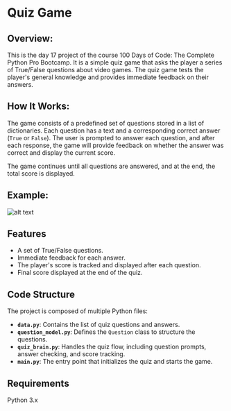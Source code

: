 # **Quiz Game**

## **Overview:**

This is the day 17 project of the course 100 Days of Code: The Complete Python Pro Bootcamp. It is a simple quiz game that asks the player a series of True/False questions about video games. The quiz game tests the player's general knowledge and provides immediate feedback on their answers.


## **How It Works:**

The game consists of a predefined set of questions stored in a list of dictionaries. Each question has a text and a corresponding correct answer (`True` or `False`). The user is prompted to answer each question, and after each response, the game will provide feedback on whether the answer was correct and display the current score.

The game continues until all questions are answered, and at the end, the total score is displayed.

## **Example:**

![alt text](https://github.com/Bosaif39/example-pics/blob/main/D_17.PNG?raw=true)

## **Features**
- A set of True/False questions.
- Immediate feedback for each answer.
- The player's score is tracked and displayed after each question.
- Final score displayed at the end of the quiz.


## **Code Structure**
The project is composed of multiple Python files:

- **`data.py`**: Contains the list of quiz questions and answers.
- **`question_model.py`**: Defines the `Question` class to structure the questions.
- **`quiz_brain.py`**: Handles the quiz flow, including question prompts, answer checking, and score tracking.
- **`main.py`**: The entry point that initializes the quiz and starts the game.

## **Requirements**

Python 3.x



